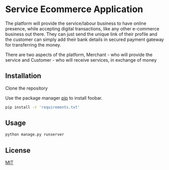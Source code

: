 # Service Ecommerce Application

The platform will provide the service/labour business to have online presence, while accepting digital transactions, like any other e-commerce business out there. They can just send the unique link of their profile and the customer can simply add their bank details in secured payment gateway for transferring the money.

There are two aspects of the platform, Merchant - who will provide the service and Customer - who will receive services, in exchange of money


## Installation

Clone the repository

Use the package manager [pip](https://pip.pypa.io/en/stable/) to install foobar.

```bash
pip install -r 'requirements.txt'
```

## Usage

```python
python manage.py runserver
```


## License
[MIT](https://choosealicense.com/licenses/mit/)